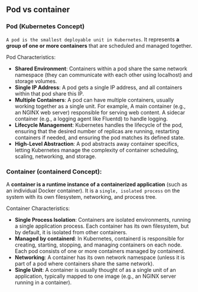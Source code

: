 ## Pod vs container

### Pod (Kubernetes Concept)

`A pod is the smallest deployable unit in Kubernetes`. It represents **a group of one or more containers** that are 
scheduled and managed together.

Pod Characteristics:
 - **Shared Environment**: Containers within a pod share the same network namespace 
                          (they can communicate with each other using localhost) and storage volumes.
  - **Single IP Address**: A pod gets a single IP address, and all containers within that pod share this IP.
  - **Multiple Containers**: A pod can have multiple containers, usually working together as a single unit. 
                        For example, A main container (e.g., an NGINX web server) responsible for serving web content.
                        A sidecar container (e.g., a logging agent like Fluentd) to handle logging.
  - **Lifecycle Management**: Kubernetes handles the lifecycle of the pod, ensuring that the desired number of 
            replicas are running, restarting containers if needed, and ensuring the pod matches its defined state.
   - **High-Level Abstraction**: A pod abstracts away container specifics, letting Kubernetes manage the 
                          complexity of container scheduling, scaling, networking, and storage.

### Container (containerd Concept):

A **container is a runtime instance of a containerized application** (such as an individual Docker container). 
It is a `single, isolated process` on the system with its own filesystem, networking, and process tree.

Container Characteristics:
 - **Single Process Isolation**: Containers are isolated environments, running a single application process. 
             Each container has its own filesystem, but by default, it is isolated from other containers.
  - **Managed by containerd**: In Kubernetes, containerd is responsible for creating, starting, stopping, 
        and managing containers on each node. Each pod consists of one or more containers managed by containerd.
  - **Networking**: A container has its own network namespace (unless it is part of a pod where containers 
                     share the same network).
  - **Single Unit**: A container is usually thought of as a single unit of an application, typically mapped to 
           one image (e.g., an NGINX server running in a container).